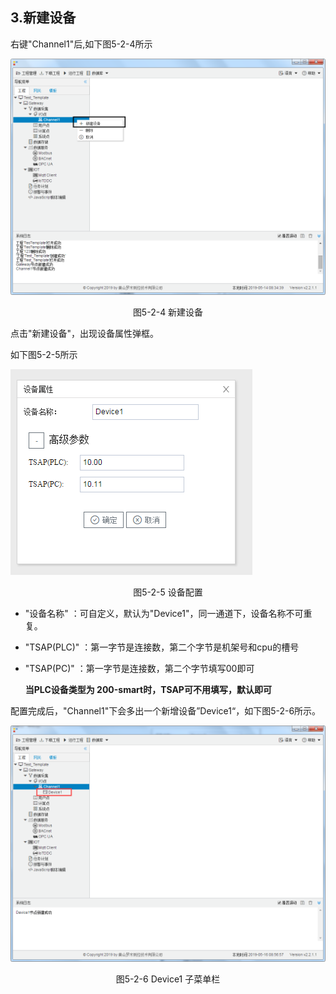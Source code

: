 ## 3.新建设备

右键"Channel1"后,如下图5-2-4所示   

![](../../../assets/新建设备.jpg)

<center>图5-2-4 新建设备</center>

点击"新建设备"，出现设备属性弹框。

如下图5-2-5所示

![1557110284778](assets/设备配置.jpg)

<center>图5-2-5 设备配置</center>

- "设备名称" ：可自定义，默认为"Device1"，同一通道下，设备名称不可重复。

- "TSAP(PLC)"   ：第一字节是连接数，第二个字节是机架号和cpu的槽号

- "TSAP(PC)"     ：第一字节是连接数，第二个字节填写00即可

  **当PLC设备类型为 200-smart时，TSAP可不用填写，默认即可**

配置完成后，"Channel1"下会多出一个新增设备”Device1“，如下图5-2-6所示。

![](../../../assets/Device子菜单栏.png)

<center>图5-2-6 Device1 子菜单栏</center>

